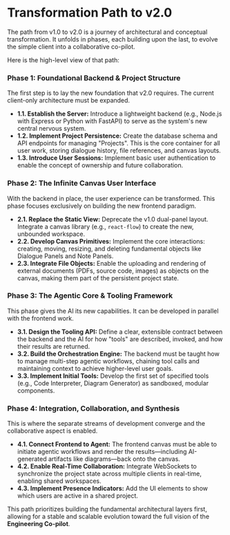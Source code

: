 # Transformation Path to v2.0

The path from v1.0 to v2.0 is a journey of architectural and conceptual transformation. It unfolds in phases, each building upon the last, to evolve the simple client into a collaborative co-pilot.

Here is the high-level view of that path:

### **Phase 1: Foundational Backend & Project Structure**

The first step is to lay the new foundation that v2.0 requires. The current client-only architecture must be expanded.

*   **1.1. Establish the Server:** Introduce a lightweight backend (e.g., Node.js with Express or Python with FastAPI) to serve as the system's new central nervous system.
*   **1.2. Implement Project Persistence:** Create the database schema and API endpoints for managing "Projects". This is the core container for all user work, storing dialogue history, file references, and canvas layouts.
*   **1.3. Introduce User Sessions:** Implement basic user authentication to enable the concept of ownership and future collaboration.

### **Phase 2: The Infinite Canvas User Interface**

With the backend in place, the user experience can be transformed. This phase focuses exclusively on building the new frontend paradigm.

*   **2.1. Replace the Static View:** Deprecate the v1.0 dual-panel layout. Integrate a canvas library (e.g., `react-flow`) to create the new, unbounded workspace.
*   **2.2. Develop Canvas Primitives:** Implement the core interactions: creating, moving, resizing, and deleting fundamental objects like Dialogue Panels and Note Panels.
*   **2.3. Integrate File Objects:** Enable the uploading and rendering of external documents (PDFs, source code, images) as objects on the canvas, making them part of the persistent project state.

### **Phase 3: The Agentic Core & Tooling Framework**

This phase gives the AI its new capabilities. It can be developed in parallel with the frontend work.

*   **3.1. Design the Tooling API:** Define a clear, extensible contract between the backend and the AI for how "tools" are described, invoked, and how their results are returned.
*   **3.2. Build the Orchestration Engine:** The backend must be taught how to manage multi-step agentic workflows, chaining tool calls and maintaining context to achieve higher-level user goals.
*   **3.3. Implement Initial Tools:** Develop the first set of specified tools (e.g., Code Interpreter, Diagram Generator) as sandboxed, modular components.

### **Phase 4: Integration, Collaboration, and Synthesis**

This is where the separate streams of development converge and the collaborative aspect is enabled.

*   **4.1. Connect Frontend to Agent:** The frontend canvas must be able to initiate agentic workflows and render the results—including AI-generated artifacts like diagrams—back onto the canvas.
*   **4.2. Enable Real-Time Collaboration:** Integrate WebSockets to synchronize the project state across multiple clients in real-time, enabling shared workspaces.
*   **4.3. Implement Presence Indicators:** Add the UI elements to show which users are active in a shared project.

This path prioritizes building the fundamental architectural layers first, allowing for a stable and scalable evolution toward the full vision of the **Engineering Co-pilot**.
